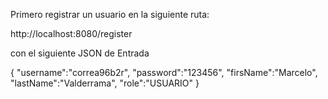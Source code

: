 Primero registrar un usuario en la siguiente ruta:

http://localhost:8080/register

con el siguiente JSON de Entrada

{
    "username":"correa96b2r",
    "password":"123456",
    "firsName":"Marcelo",
    "lastName":"Valderrama",
    "role":"USUARIO"
}
